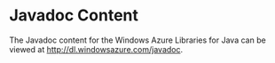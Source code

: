 <properties linkid="develop-java-javadocs" urlDisplayName="Javadocs" pageTitle="Javadocs - Windows Azure resources" Title="Javadocs - Windows Azure resources" metaKeywords="" Description="Javadoc API reference for the Windows Azure SDK for Java." metaCanonical="" disqusComments="1" umbracoNaviHide="0" />




<h1>Javadoc Content</h1>
<p>The Javadoc content for the Windows Azure Libraries for Java can be viewed at <a href="http://dl.windowsazure.com/javadoc">http://dl.windowsazure.com/javadoc</a>.</p>